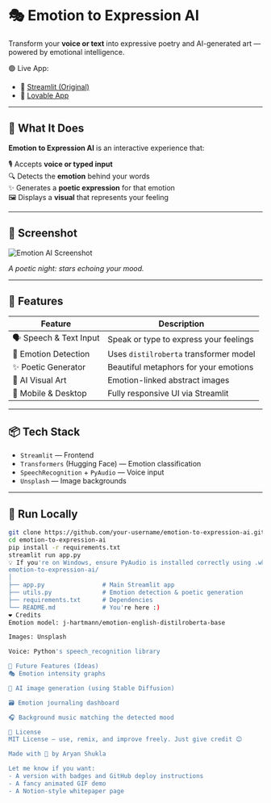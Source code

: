 # 🎭 Emotion to Expression AI

Transform your **voice or text** into expressive poetry and AI-generated art — powered by emotional intelligence.

🟢 Live App:  
- 🔗 [Streamlit (Original)](https://emotionai-dzjpecbetxzpyybquwlbqq.streamlit.app/)  
- 💖 [Lovable App](https://expressive-ai-poetry-verse.lovable.app/)

---

## 🧠 What It Does

**Emotion to Expression AI** is an interactive experience that:

🎙️ Accepts **voice or typed input**  
🔍 Detects the **emotion** behind your words  
✨ Generates a **poetic expression** for that emotion  
🖼️ Displays a **visual** that represents your feeling  

---

## 🌌 Screenshot

![Emotion AI Screenshot](assets/night-sky.jpg)


*A poetic night: stars echoing your mood.*

---

## 🌟 Features

| Feature              | Description |
|----------------------|-------------|
| 🗣️ Speech & Text Input | Speak or type to express your feelings |
| 🧠 Emotion Detection | Uses `distilroberta` transformer model |
| ✨ Poetic Generator  | Beautiful metaphors for your emotions |
| 🎨 AI Visual Art     | Emotion-linked abstract images |
| 📱 Mobile & Desktop | Fully responsive UI via Streamlit |

---

## 📦 Tech Stack

- `Streamlit` — Frontend
- `Transformers` (Hugging Face) — Emotion classification
- `SpeechRecognition` + `PyAudio` — Voice input
- `Unsplash` — Image backgrounds

---

## 🚀 Run Locally

```bash
git clone https://github.com/your-username/emotion-to-expression-ai.git
cd emotion-to-expression-ai
pip install -r requirements.txt
streamlit run app.py
💡 If you're on Windows, ensure PyAudio is installed correctly using .whl files if needed.
emotion-to-expression-ai/
│
├── app.py                # Main Streamlit app
├── utils.py              # Emotion detection & poetic generation
├── requirements.txt      # Dependencies
└── README.md             # You're here :)
❤️ Credits
Emotion model: j-hartmann/emotion-english-distilroberta-base

Images: Unsplash

Voice: Python's speech_recognition library

🚀 Future Features (Ideas)
🎭 Emotion intensity graphs

🎨 AI image generation (using Stable Diffusion)

🗃️ Emotion journaling dashboard

🎧 Background music matching the detected mood

📜 License
MIT License — use, remix, and improve freely. Just give credit 😊

Made with 💚 by Aryan Shukla

Let me know if you want:
- A version with badges and GitHub deploy instructions
- A fancy animated GIF demo
- A Notion-style whitepaper page
